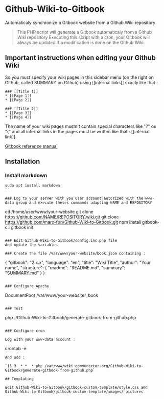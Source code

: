 # Github-Wiki-to-Gitbook
Automaticaly synchronize a Gitbook website from a Github Wiki repository

> This PHP script will generate a Gitbook automaticaly from a Github Wiki repository
> Executing this script with a cron, your Gitbook will always be updated if a modification is done on the Github Wiki.

## Important instructions when editing your Github Wiki

So you must specify your wiki pages in this sidebar menu (on the right on Github, called SUMMARY on Github) using \[\[internal links\]\] exacly like that :
```
### [[Title 1]]
* [[Page 1]]
* [[Page 2]]

### [[Title 2]]
* [[Page 3]]
* [[Page 4]]
```

The name of your wiki pages mustn't contain special characters like "?" ou "(" and all internal links in the pages must be written like that : \[\[internal link\]\].

[Gitbook reference manual](https://toolchain.gitbook.com)

## Installation

### Install markdown
```
sudo apt install markdown
``

### Log to your server with you user account autorized with the www-data group and execute theses commands adapting NAME and REPOSITORY
```
cd /home/user/www/your-website
git clone https://github.com/NAME/REPOSITORY.wiki.git
git clone https://github.com/marc-fun/Github-Wiki-to-Gitbook.git
npm install gitbook-cli
gitbook init
```

### Edit Github-Wiki-to-Gitbook/config.inc.php file
And update the variables

### Create the file /var/www/your-website/book.json containing :
```
{ 
  "gitbook": "2.x.x",
  "language": "en",
  "title": "Wiki Title",
  "author": "Your name",
  "structure": { 
  	"readme": "README.md",
    "summary": "SUMMARY.md"
  } 
}
```

### Configure Apache

```
DocumentRoot /var/www/your-website/_book
```

### Test

```
php ./Github-Wiki-to-Gitbook/generate-gitbook-from-github.php
```

### Configure cron

Log with your www-data account :
```
crontab -e
```
And add :

`15 3  * *  * php /var/www/wiki.communecter.org/Github-Wiki-to-Gitbook/generate-gitbook-from-github.php`

## Templating

Edit Github-Wiki-to-Gitbook/gitbook-custom-template/style.css and Github-Wiki-to-Gitbook/gitbook-custom-template/images/ pictures
